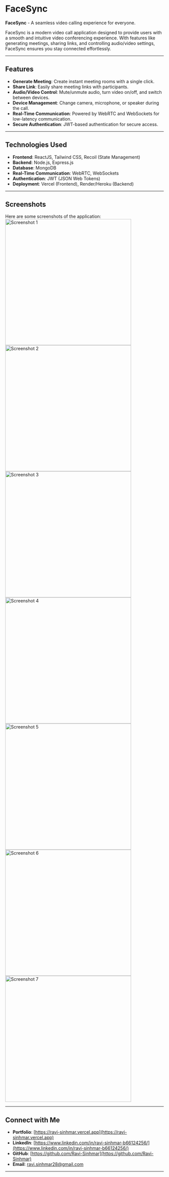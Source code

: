 
# FaceSync

**FaceSync** - A seamless video calling experience for everyone.

FaceSync is a modern video call application designed to provide users with a smooth and intuitive video conferencing experience. With features like generating meetings, sharing links, and controlling audio/video settings, FaceSync ensures you stay connected effortlessly.

---

## Features

- **Generate Meeting**: Create instant meeting rooms with a single click.
- **Share Link**: Easily share meeting links with participants.
- **Audio/Video Control**: Mute/unmute audio, turn video on/off, and switch between devices.
- **Device Management**: Change camera, microphone, or speaker during the call.
- **Real-Time Communication**: Powered by WebRTC and WebSockets for low-latency communication.
- **Secure Authentication**: JWT-based authentication for secure access.

---

## Technologies Used

- **Frontend**: ReactJS, Tailwind CSS, Recoil (State Management)
- **Backend**: Node.js, Express.js
- **Database**: MongoDB
- **Real-Time Communication**: WebRTC, WebSockets
- **Authentication**: JWT (JSON Web Tokens)
- **Deployment**: Vercel (Frontend), Render/Heroku (Backend)

---

## Screenshots

Here are some screenshots of the application:
<img src="./client/Design/1.png" alt="Screenshot 1" width="400" />
<img src="./client/Design/2.png" alt="Screenshot 2" width="400" />
<img src="./client/Design/3.png" alt="Screenshot 3" width="400" />
<img src="./client/Design/4.png" alt="Screenshot 4" width="400" />
<img src="./client/Design/5.png" alt="Screenshot 5" width="400" />
<img src="./client/Design/6.png" alt="Screenshot 6" width="400" />
<img src="./client/Design/7.png" alt="Screenshot 7" width="400" />

---

## Connect with Me

- **Portfolio**: [https://ravi-sinhmar.vercel.app](https://ravi-sinhmar.vercel.app)
- **LinkedIn**: [https://www.linkedin.com/in/ravi-sinhmar-b66124256/](https://www.linkedin.com/in/ravi-sinhmar-b66124256/)
- **GitHub**: [https://github.com/Ravi-Sinhmar](https://github.com/Ravi-Sinhmar)
- **Email**: [ravi.sinhmar28@gmail.com](mailto:ravi.sinhmar28@gmail.com)

---

